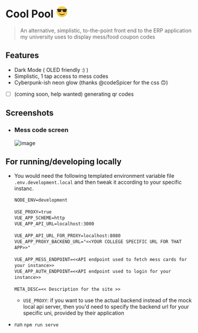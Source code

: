 # Cool Pool ![](./public/img/icons/favicon-32x32.png)

> An alternative, simplistic, to-the-point front end to the ERP application my
> university uses to display mess/food coupon codes

## Features

- Dark Mode ( OLED friendly :) )
- Simplistic, 1 tap access to mess codes
- Cyberpunk-ish neon glow (thanks @codeSpicer for the css 🙃)
- [ ] (coming soon, help wanted) generating qr codes

## Screenshots

- ### Mess code screen
  ![image](https://user-images.githubusercontent.com/39442192/197512586-a493bb64-5551-4c74-9d26-7e1a667203a0.png)

## For running/developing locally

- You would need the following templated environment variable file
  `.env.development.local` and then tweak it according to your specific instanc.

  ```env
  NODE_ENV=development

  USE_PROXY=true
  VUE_APP_SCHEME=http
  VUE_APP_API_URL=localhost:3000

  VUE_APP_API_URL_FOR_PROXY=localhost:8080
  VUE_APP_PROXY_BACKEND_URL="<<YOUR COLLEGE SPECIFIC URL FOR THAT APP>>"

  VUE_APP_MESS_ENDPOINT=<<API endpoint used to fetch mess cards for your instance>>
  VUE_APP_AUTH_ENDPOINT=<<API endpoint used to login for your instance>>

  META_DESC=<< Description for the site >>
  ```

  - `USE_PROXY`: if you want to use the actual backend instead of the mock local
    api server, then you'd need to specify the backend url for your specific
    uni, provided by their application

- run `npm run serve`
